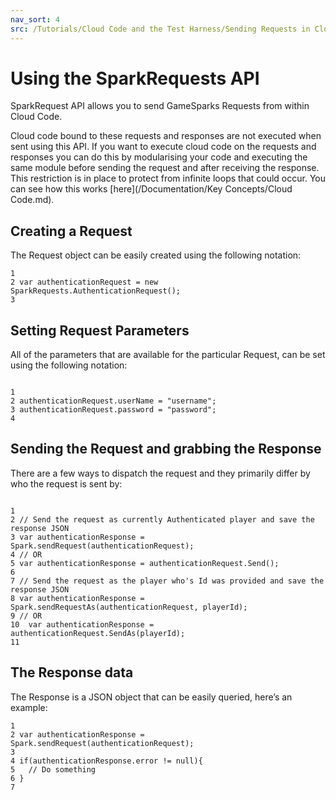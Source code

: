 ```yaml
---
nav_sort: 4
src: /Tutorials/Cloud Code and the Test Harness/Sending Requests in Cloud Code.md
---
```


# Using the SparkRequests API

SparkRequest API allows you to send GameSparks Requests from within Cloud Code.

Cloud code bound to these requests and responses are not executed when sent using this API. If you want to execute cloud code on the requests and responses you can do this by modularising your code and executing the same module before sending the request and after receiving the response. This restriction is in place to protect from infinite loops that could occur. You can see how this works [here](/Documentation/Key Concepts/Cloud Code.md).

## Creating a Request

The Request object can be easily created using the following notation:

```
1
2 var authenticationRequest = new SparkRequests.AuthenticationRequest();
3

```

## Setting Request Parameters

All of the parameters that are available for the particular Request, can be set using the following notation:

```

1
2 authenticationRequest.userName = "username";
3 authenticationRequest.password = "password";
4

```

## Sending the Request and grabbing the Response

There are a few ways to dispatch the request and they primarily differ by who the request is sent by:


```

1
2 // Send the request as currently Authenticated player and save the response JSON
3 var authenticationResponse = Spark.sendRequest(authenticationRequest);
4 // OR
5 var authenticationResponse = authenticationRequest.Send();
6
7 // Send the request as the player who's Id was provided and save the response JSON
8 var authenticationResponse = Spark.sendRequestAs(authenticationRequest, playerId);
9 // OR
10  var authenticationResponse = authenticationRequest.SendAs(playerId);
11

```


## The Response data

The Response is a JSON object that can be easily queried, here’s an example:

```
1
2 var authenticationResponse = Spark.sendRequest(authenticationRequest);
3
4 if(authenticationResponse.error != null){
5   // Do something
6 }
7

```
